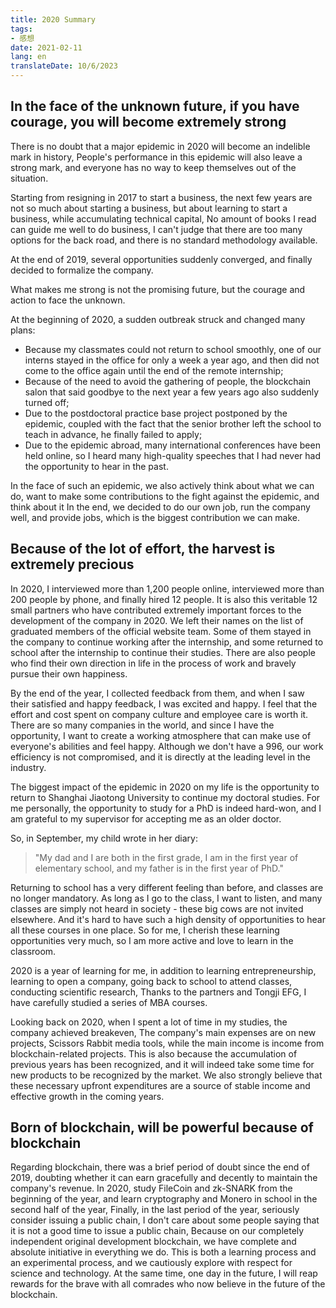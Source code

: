 ```yaml
---
title: 2020 Summary
tags:
- 感想
date: 2021-02-11
lang: en
translateDate: 10/6/2023
---
```


## In the face of the unknown future, if you have courage, you will become extremely strong

There is no doubt that a major epidemic in 2020 will become an indelible mark in history,
People's performance in this epidemic will also leave a strong mark, and everyone has no way to keep themselves out of the situation.

Starting from resigning in 2017 to start a business, the next few years are not so much about starting a business, but about learning to start a business, while accumulating technical capital,
No amount of books I read can guide me well to do business, I can't judge that there are too many options for the back road, and there is no standard methodology available.

At the end of 2019, several opportunities suddenly converged, and finally decided to formalize the company.

What makes me strong is not the promising future, but the courage and action to face the unknown.

At the beginning of 2020, a sudden outbreak struck and changed many plans:
- Because my classmates could not return to school smoothly, one of our interns stayed in the office for only a week a year ago, and then did not come to the office again until the end of the remote internship;
- Because of the need to avoid the gathering of people, the blockchain salon that said goodbye to the next year a few years ago also suddenly turned off;
- Due to the postdoctoral practice base project postponed by the epidemic, coupled with the fact that the senior brother left the school to teach in advance, he finally failed to apply;
- Due to the epidemic abroad, many international conferences have been held online, so I heard many high-quality speeches that I had never had the opportunity to hear in the past.

In the face of such an epidemic, we also actively think about what we can do, want to make some contributions to the fight against the epidemic, and think about it
In the end, we decided to do our own job, run the company well, and provide jobs, which is the biggest contribution we can make.

## Because of the lot of effort, the harvest is extremely precious

In 2020, I interviewed more than 1,200 people online, interviewed more than 200 people by phone, and finally hired 12 people.
It is also this veritable 12 small partners who have contributed extremely important forces to the development of the company in 2020.
We left their names on the list of graduated members of the official website team.
Some of them stayed in the company to continue working after the internship, and some returned to school after the internship to continue their studies.
There are also people who find their own direction in life in the process of work and bravely pursue their own happiness.

By the end of the year, I collected feedback from them, and when I saw their satisfied and happy feedback, I was excited and happy.
I feel that the effort and cost spent on company culture and employee care is worth it.
There are so many companies in the world, and since I have the opportunity, I want to create a working atmosphere that can make use of everyone's abilities and feel happy.
Although we don't have a 996, our work efficiency is not compromised, and it is directly at the leading level in the industry.

The biggest impact of the epidemic in 2020 on my life is the opportunity to return to Shanghai Jiaotong University to continue my doctoral studies.
For me personally, the opportunity to study for a PhD is indeed hard-won, and I am grateful to my supervisor for accepting me as an older doctor.

So, in September, my child wrote in her diary:

> "My dad and I are both in the first grade, I am in the first year of elementary school, and my father is in the first year of PhD."

Returning to school has a very different feeling than before, and classes are no longer mandatory.
As long as I go to the class, I want to listen, and many classes are simply not heard in society - these big cows are not invited elsewhere.
And it's hard to have such a high density of opportunities to hear all these courses in one place.
So for me, I cherish these learning opportunities very much, so I am more active and love to learn in the classroom.

2020 is a year of learning for me, in addition to learning entrepreneurship, learning to open a company, going back to school to attend classes, conducting scientific research,
Thanks to the partners and Tongji EFG, I have carefully studied a series of MBA courses.

Looking back on 2020, when I spent a lot of time in my studies, the company achieved breakeven,
The company's main expenses are on new projects, Scissors Rabbit media tools, while the main income is income from blockchain-related projects.
This is also because the accumulation of previous years has been recognized, and it will indeed take some time for new products to be recognized by the market.
We also strongly believe that these necessary upfront expenditures are a source of stable income and effective growth in the coming years.

## Born of blockchain, will be powerful because of blockchain

Regarding blockchain, there was a brief period of doubt since the end of 2019, doubting whether it can earn gracefully and decently to maintain the company's revenue.
In 2020, study FileCoin and zk-SNARK from the beginning of the year, and learn cryptography and Monero in school in the second half of the year,
Finally, in the last period of the year, seriously consider issuing a public chain, I don't care about some people saying that it is not a good time to issue a public chain,
Because on our completely independent original development blockchain, we have complete and absolute initiative in everything we do.
This is both a learning process and an experimental process, and we cautiously explore with respect for science and technology.
At the same time, one day in the future, I will reap rewards for the brave with all comrades who now believe in the future of the blockchain.

